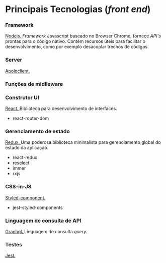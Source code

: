 
# Principais Tecnologias (_front end_)

### Framework

<a href="" title="Site oficial do Nodejs"> Nodejs. </a> _Framework_ Javascript baseado no Browser Chrome, fornece _API's_ prontas para o código nativo. Contém recursos úteis para facilitar o desenvolvimento, como por exemplo desacoplar trechos de códigos.

### Server

<a href="" title="Site oficial do Apoloclient"> Apoloclient. </a>

### Funções de midlleware


### Construtor UI

<a href=""  title="Site oficial do React"> React. </a> Biblioteca para desenvolvimento de interfaces.

*  react-router-dom 

### Gerenciamento de estado

<a href=""  title="Site oficial Redux"> Redux. </a> Uma poderosa biblioteca minimalista para gerenciamento global do estado da aplicação.

* react-redux
* reselect
* immer
* rxjs

### CSS-in-JS

<a href=""  title="Site oficial do Styled-component"> Styled-component. </a> 

*  jest-styled-components


### Linguagem de consulta de API

<a href=""  title="Site oficial do Graphql"> Graphql. </a> Linguagem de consulta _query_.


### Testes

<a href=""  title="Site oficial do Jest"> Jest. </a>
